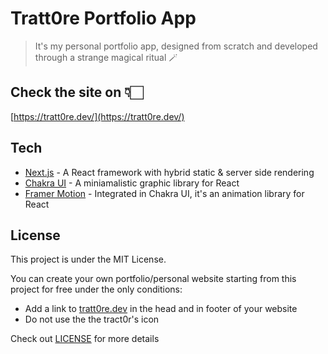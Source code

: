 # Tratt0re Portfolio App
> It's my personal portfolio app, designed from scratch and developed through a strange magical ritual 🪄

## Check the site on 👇🏻
[https://tratt0re.dev/](https://tratt0re.dev/)

## Tech 
- [Next.js](https://nextjs.org/) - A React framework with hybrid static & server side rendering
- [Chakra UI](https://chakra-ui.com/) - A miniamalistic graphic library for React
- [Framer Motion](https://www.framer.com/motion/) - Integrated in Chakra UI, it's an animation library for React

## License 

This project is under the MIT License.

You can create your own portfolio/personal website starting from this project for free under the only conditions:

- Add a link to [tratt0re.dev](https://tratt0re.dev/) in the head and in footer of your website
- Do not use the the tract0r's icon

Check out [LICENSE](./LICENSE) for more details
